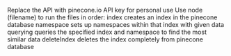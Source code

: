 Replace the API with pinecone.io API key for personal use
Use node (filename) to run the files in order:
index creates an index in the pinecone database
namespace sets up namespaces within that index with given data
querying queries the specified index and namespace to find the most similar data
deleteIndex deletes the index completely from pinecone database
